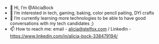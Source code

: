 - 👋 Hi, I’m @AliciaBock
- 👀 I’m interested in tech, gaming, baking, color pencil paiting, DYI crafts
- 🌱 I’m currently learning more technologies to be able to have good conversations with my tech candidates ;)
- 📫 How to reach me: email - alicia@stelfox.com / LinkedIn - https://www.linkedin.com/in/alicia-bock-338479194/

<!---
AliciaBock/AliciaBock is a ✨ special ✨ repository because its `README.md` (this file) appears on your GitHub profile.
You can click the Preview link to take a look at your changes.
--->
